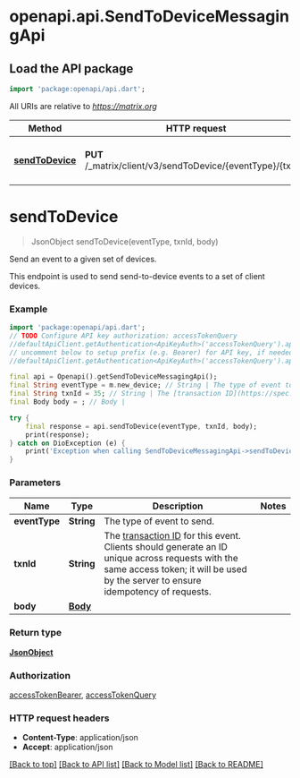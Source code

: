 # openapi.api.SendToDeviceMessagingApi

## Load the API package
```dart
import 'package:openapi/api.dart';
```

All URIs are relative to *https://matrix.org*

Method | HTTP request | Description
------------- | ------------- | -------------
[**sendToDevice**](SendToDeviceMessagingApi.md#sendtodevice) | **PUT** /_matrix/client/v3/sendToDevice/{eventType}/{txnId} | Send an event to a given set of devices.


# **sendToDevice**
> JsonObject sendToDevice(eventType, txnId, body)

Send an event to a given set of devices.

This endpoint is used to send send-to-device events to a set of client devices.

### Example
```dart
import 'package:openapi/api.dart';
// TODO Configure API key authorization: accessTokenQuery
//defaultApiClient.getAuthentication<ApiKeyAuth>('accessTokenQuery').apiKey = 'YOUR_API_KEY';
// uncomment below to setup prefix (e.g. Bearer) for API key, if needed
//defaultApiClient.getAuthentication<ApiKeyAuth>('accessTokenQuery').apiKeyPrefix = 'Bearer';

final api = Openapi().getSendToDeviceMessagingApi();
final String eventType = m.new_device; // String | The type of event to send.
final String txnId = 35; // String | The [transaction ID](https://spec.matrix.org/v1.13/client-server-api/#transaction-identifiers) for this event. Clients should generate an ID unique across requests with the same access token; it will be used by the server to ensure idempotency of requests.
final Body body = ; // Body | 

try {
    final response = api.sendToDevice(eventType, txnId, body);
    print(response);
} catch on DioException (e) {
    print('Exception when calling SendToDeviceMessagingApi->sendToDevice: $e\n');
}
```

### Parameters

Name | Type | Description  | Notes
------------- | ------------- | ------------- | -------------
 **eventType** | **String**| The type of event to send. | 
 **txnId** | **String**| The [transaction ID](https://spec.matrix.org/v1.13/client-server-api/#transaction-identifiers) for this event. Clients should generate an ID unique across requests with the same access token; it will be used by the server to ensure idempotency of requests. | 
 **body** | [**Body**](Body.md)|  | 

### Return type

[**JsonObject**](JsonObject.md)

### Authorization

[accessTokenBearer](../README.md#accessTokenBearer), [accessTokenQuery](../README.md#accessTokenQuery)

### HTTP request headers

 - **Content-Type**: application/json
 - **Accept**: application/json

[[Back to top]](#) [[Back to API list]](../README.md#documentation-for-api-endpoints) [[Back to Model list]](../README.md#documentation-for-models) [[Back to README]](../README.md)

